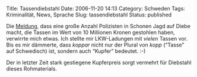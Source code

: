 Title: Tassendiebstahl
Date: 2006-11-20 14:13
Category: Schweden
Tags: Kriminalität, News, Sprache
Slug: tassendiebstahl
Status: published

Die
[Meldung](http://www.sr.se/cgi-bin/malmo/nyheter/artikel.asp?Artikel=1045759),
dass eine große Anzahl Polizisten in Schonen Jagd auf Diebe macht, die
Tassen im Wert von 10 Millionen Kronen gestohlen haben, verwirrte mich
etwas. Ich stellte mir LKW-Ladungen mit *vielen* Tassen vor. Bis es mir
dämmerte, dass *koppar* nicht nur der Plural von *kopp* (“Tasse” auf
Schwedisch) ist, sondern auch “Kupfer” bedeutet. :-)

Der in letzter Zeit stark gestiegene Kupferpreis sorgt vermehrt für
Diebstahl dieses Rohmaterials.

